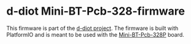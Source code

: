 # d-diot Mini-BT-Pcb-328-firmware

This firmware is part of the [d-diot project](https://www.d-diot.com).
The firmware is built with PlatformIO and is meant to be used with the [Mini-BT-Pcb-328P](https://github.com/d-diot/Mini-BT-Pcb-328P) board.

